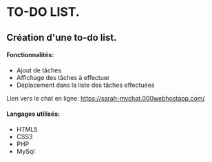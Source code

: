 # TO-DO LIST. 

## Création d'une to-do list.

#### Fonctionnalités:
* Ajout de tâches
* Affichage des tâches à effectuer
* Déplacement dans la liste des tâches effectuées 


Lien vers le chat en ligne: https://sarah-mychat.000webhostapp.com/

#### Langages utilisés:

* HTML5
* CSS3
* PHP
* MySql

